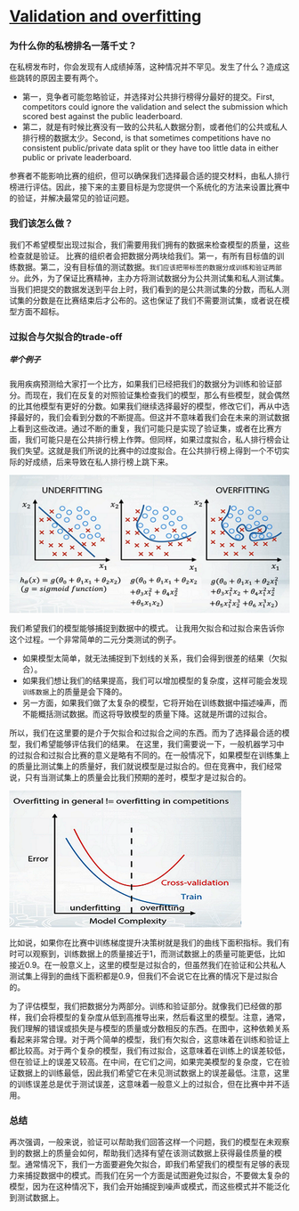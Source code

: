 # [Validation and overfitting](https://www.coursera.org/learn/competitive-data-science/lecture/wwGFq/validation-and-overfitting)

### 为什么你的私榜排名一落千丈？

在私榜发布时，你会发现有人成绩掉落，这种情况并不罕见。发生了什么？造成这些跳转的原因主要有两个。
- 第一，竞争者可能忽略验证，并选择对公共排行榜得分最好的提交。First, competitors could ignore the validation and select the submission which scored best against the public leaderboard. 
- 第二，就是有时候比赛没有一致的公共私人数据分割，或者他们的公共或私人排行榜的数据太少。Second, is that sometimes competitions have no consistent public/private data split or they have too little data in either public or private leaderboard. 

参赛者不能影响比赛的组织，但可以确保我们选择最合适的提交材料，由私人排行榜进行评估。因此，接下来的主要目标是为您提供一个系统化的方法来设置比赛中的验证，并解决最常见的验证问题。


### 我们该怎么做？

我们不希望模型出现过拟合，我们需要用我们拥有的数据来检查模型的质量，这些检查就是验证。
比赛的组织者会把数据分两块给我们。第一，有所有目标值的训练数据。第二，没有目标值的测试数据。`我们应该把带标签的数据分成训练和验证两部分`。此外，为了保证比赛精神，主办方将测试数据分为公共测试集和私人测试集。当我们把提交的数据发送到平台上时，我们看到的是公共测试集的分数，而私人测试集的分数是在比赛结束后才公布的。这也保证了我们不需要测试集，或者说在模型方面不超标。

### 过拟合与欠拟合的trade-off

##### 举个例子

我用疾病预测给大家打一个比方，如果我们已经把我们的数据分为训练和验证部分。而现在，我们在反复的对照验证集检查我们的模型，那么有些模型，就会偶然的比其他模型有更好的分数。如果我们继续选择最好的模型，修改它们，再从中选择最好的，我们会看到分数的不断提高。但这并不意味着我们会在未来的测试数据上看到这些改进。通过不断的重复，我们可能只是实现了验证集，或者在比赛方面，我们可能只是在公共排行榜上作弊。但同样，如果过度拟合，私人排行榜会让我们失望。这就是我们所说的比赛中的过度拟合。在公共排行榜上得到一个不切实际的好成绩，后来导致在私人排行榜上跳下来。

![](../img/underfitting_overfitting.png)

我们希望我们的模型能够捕捉到数据中的模式。
让我用欠拟合和过拟合来告诉你这个过程。一个非常简单的二元分类测试的例子。
- 如果模型太简单，就无法捕捉到下划线的关系，我们会得到很差的结果（欠拟合）。
- 如果我们想让我们的结果提高，我们可以增加模型的复杂度，这样可能会发现`训练数据`上的质量是会下降的。
- 另一方面，如果我们做了太复杂的模型，它将开始在训练数据中描述噪声，而不能概括测试数据。而这将导致模型的质量下降。这就是所谓的过拟合。

所以，我们在这里要的是介于欠拟合和过拟合之间的东西。而为了选择最合适的模型，我们希望能够评估我们的结果。
在这里，我们需要说一下，一般机器学习中的过拟合和过拟合比赛的意义是略有不同的。在一般情况下，如果模型在训练集上的质量比测试集上的质量好，我们就说模型是过拟合的。但在竞赛中，我们经常说，只有当测试集上的质量会比我们预期的差时，模型才是过拟合的。

![](../img/validation_underfitting_overfitting.png)

比如说，如果你在比赛中训练梯度提升决策树就是我们的曲线下面积指标。我们有时可以观察到，训练数据上的质量接近于1，而测试数据上的质量可能更低，比如接近0.9。在一般意义上，这里的模型是过拟合的，但虽然我们在验证和公共私人测试集上得到的曲线下面积都是0.9，但我们不会说它在比赛的情况下是过拟合的。

为了评估模型，我们把数据分为两部分。训练和验证部分。就像我们已经做的那样，我们会将模型的复杂度从低到高推导出来，然后看这里的模型。注意，通常，我们理解的错误或损失是与模型的质量或分数相反的东西。在图中，这种依赖关系看起来非常合理。对于两个简单的模型，我们有欠拟合，这意味着在训练和验证上都比较高。对于两个复杂的模型，我们有过拟合，这意味着在训练上的误差较低，但在验证上的误差又较高。在中间，在它们之间，如果完美模型的复杂度，它在验证数据上的训练最低，因此我们希望它在未见测试数据上的误差最低。注意，这里的训练误差总是优于测试误差，这意味着一般意义上的过拟合，但在比赛中并不适用。


### 总结

再次强调，一般来说，验证可以帮助我们回答这样一个问题，我们的模型在未观察到的数据上的质量会如何，帮助我们选择有望在该测试数据上获得最佳质量的模型。通常情况下，我们一方面要避免欠拟合，即我们希望我们的模型有足够的表现力来捕捉数据中的模式。而我们在另一个方面是试图避免过拟合，不要做太复杂的模型，因为在这种情况下，我们会开始捕捉到噪声或模式，而这些模式并不能泛化到测试数据上。